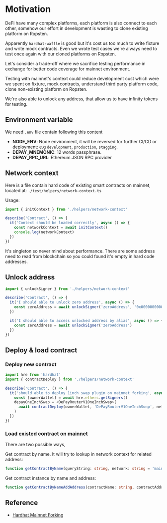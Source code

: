 # Motivation

DeFi have many complex platforms, each platform is also connect to each other, somehow our effort in development is wasting to clone existing platform on Ropsten.

Apparently `hardhat-waffle` is good but it's cost us too much to write fixture and write mock contracts. Even we wrote test cases we're always need to test once again with our cloned platforms on Ropsten.

Let's consider a trade-off where we sacrifice testing performance in exchange for better code coverage for mainnet environment.

Testing with mainnet's context could reduce development cost which were we spent on fixture, mock contracts, understand third party platform code, clone non-existing platform on Ropsten.

We're also able to unlock any address, that allow us to have infinity tokens for testing.

## Environment variable

We need `.env` file contain following this content

- **NODE_ENV**: Node environment, it will be reversed for further CI/CD or deployment: e.g `development`, `production`, `stagging`.
- **DEPAY_MNEMONIC**: 12 words passphrase.
- **DEPAY_RPC_URL**: Ethereum JSON RPC provider

## Network context

Here is a file contain hard code of existing smart contracts on mainnet, located at: `./test/helpers/network-context.ts`

Usage:

```typescript
import { initContext } from './helpers/network-context'

describe('Contract', () => {
  it('Context should be loaded correctly', async () => {
    const networkContext = await initContext()
    console.log(networkContext)
  })
})
```

It's singleton so never mind about performance. There are some address need to read from blockchain so you could found it's empty in hard code addresses.

## Unlock address

```typescript
import { unlockSigner } from './helpers/network-context'

describe('Contract', () => {
  it('I should able to unlock zero address', async () => {
    const zeroAddress = await unlockSigner('zeroAddress', '0x0000000000000000000000000000000000000000')
  })

  it('I should able to access unlocked address by alias', async () => {
    const zeroAddress = await unlockSigner('zeroAddress')
  })
})
```

## Deploy & load contract

### Deploy new contract

```typescript
import hre from 'hardhat'
import { contractDeploy } from './helpers/network-context'

describe('Contract', () => {
  it('should able to deploy 1inch swap plugin on mainnet forking', async () => {
    const [ownerWallet] = await hre.ethers.getSigners()
    depayOneInchSwap = <DePayRouterV1OneInchSwap>(
      await contractDeploy(ownerWallet, 'DePayRouterV1OneInchSwap', networkContext.OneSplitAudit)
    )
  })
})
```

### Load existed contract on mainnet

There are two possible ways,

Get contract by name. It will try to lookup in network context for related address:

```typescript
function getContractByName(queryString: string, network: string = 'mainnet')
```

Get contract instance by name and address:

```typescript
function getContractByNameAddAddress(contractName: string, contractAddress: string = zeroAddress): Promise<Contract>
```

## Reference

- [Hardhat Mainnet Forking](https://hardhat.org/guides/mainnet-forking.html)
